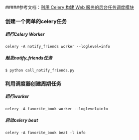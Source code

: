 #####参考文档：[利用 Celery 构建 Web 服务的后台任务调度模块](https://www.ibm.com/developerworks/cn/opensource/os-cn-celery-web-service/index.html)

### 创建一个简单的celery任务
##### 运行Celery Worker
```
celery -A notify_friends worker --loglevel=info
```
##### 触发notify_friends任务
```
$ python call_notify_friends.py
```

### 利用调度器创建周期任务
##### 运行worker
```
celery -A favorite_book worker --loglevel=info
```
##### 启动celery beat
```
celery -A favorite_book beat -l info
```
